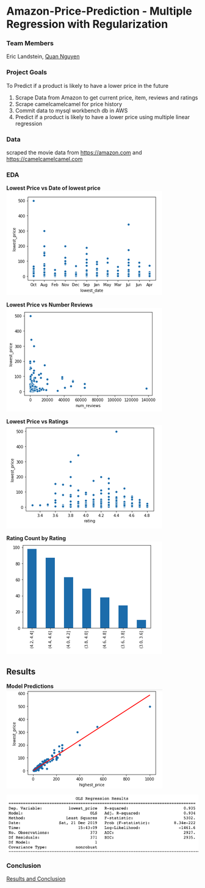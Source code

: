 # Amazon-Price-Prediction - Multiple Regression with Regularization


### Team Members
Eric Landstein, [Quan Nguyen][1]

[1]:https://github.com/quannguyen234

### Project Goals
To Predict if a product is likely to have a lower price in the future 
1. Scrape Data from Amazon to get current price, item, reviews and ratings 
2. Scrape camelcamelcamel for price history 
3. Commit data to mysql workbench db in AWS 
4. Predict if a product is likely to have a lower price using multiple linear regression 

### Data
scraped the movie data from https://amazon.com and https://camelcamelcamel.com

### EDA 

**Lowest Price vs Date of lowest price**
![](https://github.com/Landstein/Amazon-Price-Prediction/blob/master/images/Lowest%20Price%20vs%20Date%20of%20lowest%20price.png)

**Lowest Price vs Number Reviews**
![](https://github.com/Landstein/Amazon-Price-Prediction/blob/master/images/Lowest%20Price%20vs%20Number%20Reviews.png)

**Lowest Price vs Ratings**
![](https://github.com/Landstein/Amazon-Price-Prediction/blob/master/images/Lowest%20Price%20vs%20Ratings.png)

**Rating Count by Rating**
![](https://github.com/Landstein/Amazon-Price-Prediction/blob/master/images/Rating%20Count%20binned.png)

## Results 

**Model Predictions** 
![](https://github.com/Landstein/Amazon-Price-Prediction/blob/master/images/Regression%20Prediction.png)

![](https://github.com/Landstein/Amazon-Price-Prediction/blob/master/images/OLS%20Results.png)

### Conclusion

[Results and Conclusion ][2]

[2]:https://medium.com/@quannguyen234/too-good-to-be-true-c1fc04cb07ea